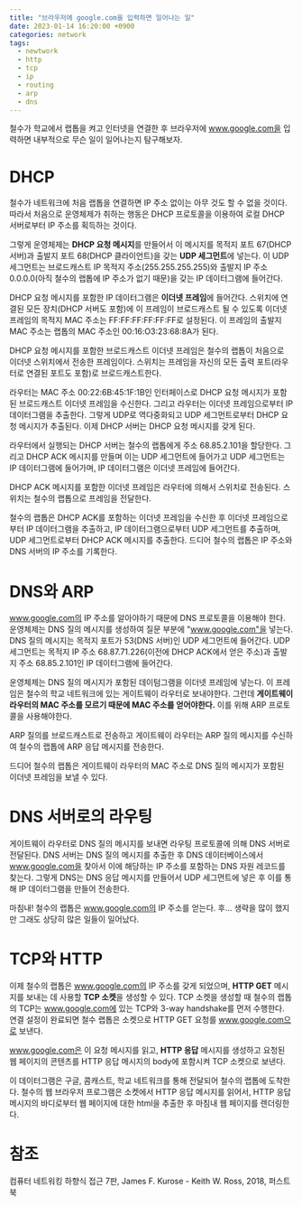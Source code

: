 ```yaml
---
title: "브라우저에 google.com을 입력하면 일어나는 일"
date: 2023-01-14 16:20:00 +0900
categories: network
tags:
  - newtwork
  - http
  - tcp
  - ip
  - routing
  - arp
  - dns
---
```


철수가 학교에서 랩톱을 켜고 인터넷을 연결한 후 브라우저에 www.google.com을 입력하면 내부적으로 무슨 일이 일어나는지 탐구해보자.

# DHCP

철수가 네트워크에 처음 랩톱을 연결하면 IP 주소 없이는 아무 것도 할 수 없을 것이다.
따라서 처음으로 운영체제가 취하는 행동은 DHCP 프로토콜을 이용하여 로컬 DHCP 서버로부터 IP 주소를 획득하는 것이다.

그렇게 운영체제는 **DHCP 요청 메시지**를 만들어서 이 메시지를 목적지 포트 67(DHCP 서버)과 출발지 포트 68(DHCP 클라이언트)을 갖는 **UDP 세그먼트**에 넣는다.
이 UDP 세그먼트는 브로드캐스트 IP 목적지 주소(255.255.255.255)와 출발지 IP 주소 0.0.0.0(아직 철수의 랩톱에 IP 주소가 없기 때문)을 갖는 IP 데이터그램에 들어간다.

DHCP 요청 메시지를 포함한 IP 데이터그램은 **이더넷 프레임**에 들어간다. 스위치에 연결된 모든 장치(DHCP 서버도 포함)에 이 프레임이 브로드캐스트 될 수 있도록
이더넷 프레임의 목적지 MAC 주소는 FF:FF:FF:FF:FF:FF로 설정된다. 이 프레임의 출발지 MAC 주소는 랩톱의 MAC 주소인 00:16:O3:23:68:8A가 된다.

DHCP 요청 메시지를 포함한 브로드캐스트 이더넷 프레임은 철수의 랩톱이 처음으로 이더넷 스위치에서 전송한 프레임이다. 스위치는 프레임을 자신의 모든 출력 포트(라우터로 연결된 포트도 포함)로 브로드캐스트한다.

라우터는 MAC 주소 00:22:6B:45:1F:1B인 인터페이스로 DHCP 요청 메시지가 포함된 브로드캐스트 이더넷 프레임을 수신한다.
그리고 라우터는 이더넷 프레임으로부터 IP 데이터그램을 추출한다. 그렇게 UDP로 역다중화되고 UDP 세그먼트로부터 DHCP 요청 메시지가 추출된다. 이제 DHCP 서버는 DHCP 요청 메시지를 갖게 된다.

라우터에서 실행되는 DHCP 서버는 철수의 랩톱에게 주소 68.85.2.101을 할당한다.
그리고 DHCP ACK 메시지를 만들며 이는 UDP 세그먼트에 들어가고 UDP 세그먼트는 IP 데이터그램에 들어가며, IP 데이터그램은 이더넷 프레임에 들어간다.

DHCP ACK 메시지를 포함한 이더넷 프레임은 라우터에 의해서 스위치로 전송된다. 스위치는 철수의 랩톱으로 프레임을 전달한다.

철수의 랩톱은 DHCP ACK를 포함하는 이더넷 프레임을 수신한 후 이더넷 프레임으로부터 IP 데이터그램을 추출하고, IP 데이터그램으로부터 UDP 세그먼트를 추출하며, UDP 세그먼트로부터 DHCP ACK 메시지를 추출한다.
드디어 철수의 랩톱은 IP 주소와 DNS 서버의 IP 주소를 기록한다.

# DNS와 ARP

www.google.com의 IP 주소를 알아야하기 때문에 DNS 프로토콜을 이용해야 한다. 운영체제는 DNS 질의 메시지를 생성하여 질문 부분에 "www.google.com"을 넣는다.
DNS 질의 메시지는 목적지 포트가 53(DNS 서버)인 UDP 세그먼트에 들어간다. UDP 세그먼트는 목적지 IP 주소 68.87.71.226(이전에 DHCP ACK에서 얻은 주소)과 출발지 주소 68.85.2.101인 IP 데이터그램에 들어간다.

운영체제는 DNS 질의 메시지가 포함된 데이텀그램을 이더넷 프레임에 넣는다. 이 프레임은 철수의 학교 네트워크에 있는 게이트웨이 라우터로 보내야한다.
그런데 **게이트웨이 라우터의 MAC 주소를 모르기 때문에 MAC 주소를 얻어야한다.** 이를 위해 ARP 프로토콜을 사용해야한다.

ARP 질의를 브로드캐스트로 전송하고 게이트웨이 라우터는 ARP 질의 메시지를 수신하여 철수의 랩톱에 ARP 응답 메시지를 전송한다.

드디어 철수의 랩톱은 게이트웨이 라우터의 MAC 주소로 DNS 질의 메시지가 포함된 이더넷 프레임을 보낼 수 있다.

# DNS 서버로의 라우팅

게이트웨이 라우터로 DNS 질의 메시지를 보내면 라우팅 프로토콜에 의해 DNS 서버로 전달된다.
DNS 서버는 DNS 질의 메시지를 추출한 후 DNS 데이터베이스에서 www.google.com을 찾아서 이에 해당하는 IP 주소를 포함하는 DNS 자원 레코드를 찾는다.
그렇게 DNS는 DNS 응답 메시지를 만들어서 UDP 세그먼트에 넣은 후 이를 통해 IP 데이터그램을 만들어 전송한다.

마침내! 철수의 랩톱은 www.google.com의 IP 주소를 얻는다. 후... 생략을 많이 했지만 그래도 상당히 많은 일들이 일어났다.

# TCP와 HTTP

이제 철수의 랩톱은 www.google.com의 IP 주소를 갖게 되었으며, **HTTP GET** 메시지를 보내는 데 사용할 **TCP 소켓**을 생성할 수 있다.
TCP 소켓을 생성할 때 철수의 랩톱의 TCP는 www.google.com에 있는 TCP와 3-way handshake를 먼저 수행한다.
연결 설정이 완료되면 철수 랩톱은 소켓으로 HTTP GET 요청를 www.google.com으로 보낸다.

www.google.com은 이 요청 메시지를 읽고, **HTTP 응답** 메시지를 생성하고 요청된 웹 페이지의 콘텐츠를 HTTP 응답 메시지의 body에 포함시켜 TCP 소켓으로 보낸다.

이 데이터그램은 구글, 콤캐스트, 학교 네트워크를 통해 전달되어 철수의 랩톱에 도착한다. 철수의 웹 브라우저 프로그램은 소켓에서 HTTP 응답 메시지를 읽어서,
HTTP 응답 메시지의 바디로부터 웹 페이지에 대한 html을 추출한 후 마침내 웹 페이지를 렌더링한다.

# 참조

컴퓨터 네트워킹 하향식 접근 7판, James F. Kurose - Keith W. Ross, 2018, 퍼스트북
